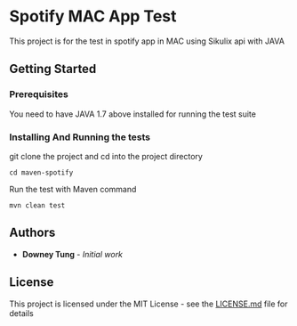 # Spotify MAC App Test

 This project is for the test in spotify app in MAC using Sikulix api with JAVA
 
## Getting Started


### Prerequisites

You need to have JAVA 1.7 above installed for running the test suite


### Installing And Running the tests

git clone the project and cd into the project directory

```
cd maven-spotify
```

Run the test with Maven command
```
mvn clean test
```

## Authors

* **Downey Tung** - *Initial work*


## License

This project is licensed under the MIT License - see the [LICENSE.md](LICENSE.md) file for details